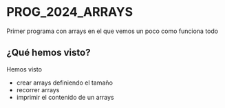 # PROG_2024_ARRAYS
Primer programa con arrays en el que vemos un poco como funciona todo

## ¿Qué hemos visto?
Hemos visto 
- crear arrays definiendo el tamaño
- recorrer arrays
- imprimir el contenido de un arrays
